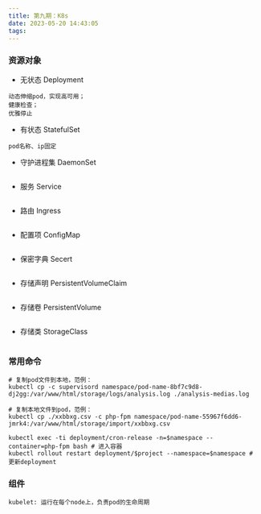 ```yaml
---
title: 第九期：K8s
date: 2023-05-20 14:43:05
tags:
---
```

### 资源对象
- 无状态 Deployment
```
动态伸缩pod，实现高可用；
健康检查；
优雅停止
```

- 有状态 StatefulSet
```
pod名称、ip固定
```

- 守护进程集 DaemonSet
```
```

- 服务 Service
```
```

- 路由 Ingress
```
```

- 配置项 ConfigMap
```
```

- 保密字典 Secert
```
```

- 存储声明 PersistentVolumeClaim
```
```

- 存储卷 PersistentVolume
```
```

- 存储类 StorageClass
```
```
### 常用命令
```
# 复制pod文件到本地，范例：
kubectl cp -c supervisord namespace/pod-name-8bf7c9d8-dj2gg:/var/www/html/storage/logs/analysis.log ./analysis-medias.log

# 复制本地文件到pod，范例：
kubectl cp ./xxbbxg.csv -c php-fpm namespace/pod-name-55967f6dd6-jmrk4:/var/www/html/storage/import/xxbbxg.csv

kubectl exec -ti deployment/cron-release -n=$namespace --container=php-fpm bash # 进入容器
kubectl rollout restart deployment/$project --namespace=$namespace # 更新deployment
```

### 组件
```
kubelet: 运行在每个node上，负责pod的生命周期
```